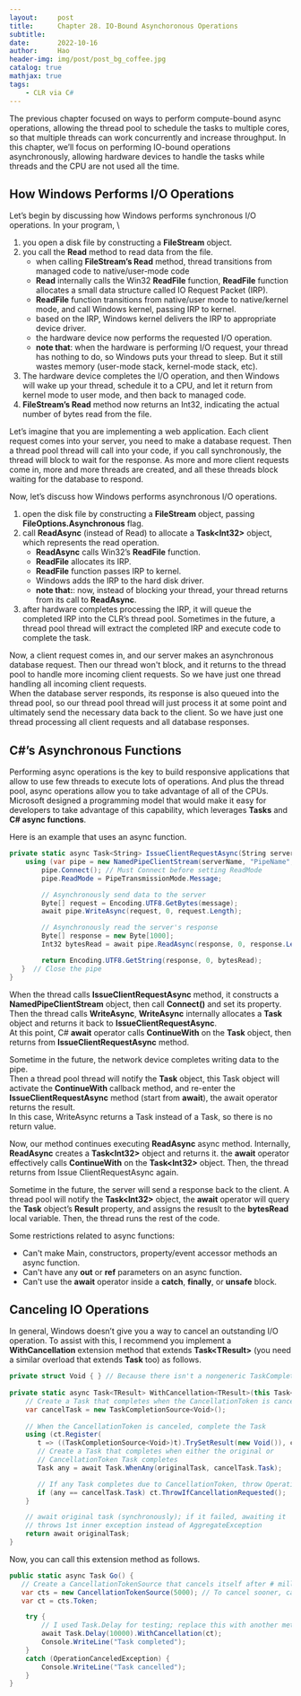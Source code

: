 ```yaml
---
layout:     post
title:      Chapter 28. IO-Bound Asynchoronous Operations
subtitle:   
date:       2022-10-16
author:     Hao
header-img: img/post/post_bg_coffee.jpg
catalog: true
mathjax: true
tags:
    - CLR via C#
---
```


The previous chapter focused on ways to perform compute-bound async operations, allowing the thread pool to schedule the tasks to multiple cores, so that multiple threads can work concurrently and increase throughput. In this chapter, we’ll focus on performing IO-bound operations asynchronously, allowing hardware devices to handle the tasks while threads and the CPU are not used all the time.

## How Windows Performs I/O Operations

Let’s begin by discussing how Windows performs synchronous I/O operations. In your program, \
1. you open a disk file by constructing a **FileStream** object. 
2. you call the **Read** method to read data from the file. 
    + when calling **FileStream’s Read** method, thread transitions from managed code to native/user-mode code
    + **Read** internally calls the Win32 **ReadFile** function, **ReadFile** function allocates a small data structure called IO Request Packet (IRP).
    + **ReadFile** function transitions from native/user mode to native/kernel mode, and call Windows kernel, passing IRP to kernel.
    + based on the IRP, Windows kernel delivers the IRP to appropriate device driver.
    + the hardware device now performs the requested I/O operation.
    + **note that**: when the hardware is performing I/O request, your thread has nothing to do, so Windows puts your thread to sleep. But it still wastes memory (user-mode stack, kernel-mode stack, etc).
3. The hardware device completes the I/O operation, and then Windows will wake up your thread, schedule it to a CPU, and let it return from kernel mode to user mode, and then back to managed code.
4. **FileStream’s Read** method now returns an Int32, indicating the actual number of bytes read from the file.

Let’s imagine that you are implementing a web application. Each client request comes into your server, you need to make a database request. Then a thread pool thread will call into your code, if you call synchronously, the thread will block to wait for the response. As more and more client requests come in, more and more threads are created, and all these threads block waiting for the database to respond.

Now, let’s discuss how Windows performs asynchronous I/O operations.
1. open the disk file by constructing a **FileStream** object, passing **FileOptions.Asynchronous** flag.
2. call **ReadAsync** (instead of Read) to allocate a **Task\<Int32>** object, which represents the read operation.
    + **ReadAsync** calls Win32’s **ReadFile** function.
    + **ReadFile** allocates its IRP.
    + **ReadFile** function passes IRP to kernel.
    + Windows adds the IRP to the hard disk driver.
    + **note that:**: now, instead of blocking your thread, your thread returns from its call to **ReadAsync**.
3. after hardware completes processing the IRP, it will queue the completed IRP into the CLR’s thread pool. Sometimes in the future, a thread pool thread will extract the completed IRP and execute code to complete the task.

Now, a client request comes in, and our server makes an asynchronous database request. Then our thread won't block, and it returns to the thread pool to handle more incoming client requests. So we have just one thread handling all incoming client requests. \
When the database server responds, its response is also queued into the thread pool, so our thread pool thread will just process it at some point and ultimately send the necessary data back to the client. So we have just one thread processing all client requests and all database responses.

## C#’s Asynchronous Functions

Performing async operations is the key to build responsive applications that allow to use few threads to execute lots of operations. And plus the thread pool, async operations allow you to take advantage of all of the CPUs. \
Microsoft designed a programming model that would make it easy for developers to take advantage of this capability, which leverages **Tasks** and **C# async functions**.

Here is an example that uses an async function.

```c#
private static async Task<String> IssueClientRequestAsync(String serverName, String message) {
    using (var pipe = new NamedPipeClientStream(serverName, "PipeName", PipeDirection.InOut, PipeOptions.Asynchronous | PipeOptions.WriteThrough)) {
        pipe.Connect(); // Must Connect before setting ReadMode
        pipe.ReadMode = PipeTransmissionMode.Message;

        // Asynchronously send data to the server
        Byte[] request = Encoding.UTF8.GetBytes(message);
        await pipe.WriteAsync(request, 0, request.Length);

        // Asynchronously read the server's response
        Byte[] response = new Byte[1000];
        Int32 bytesRead = await pipe.ReadAsync(response, 0, response.Length);

        return Encoding.UTF8.GetString(response, 0, bytesRead);
   }  // Close the pipe
}
```

When the thread calls **IssueClientRequestAsync** method, it constructs a **NamedPipeClientStream** object, then call **Connect()** and set its property. \
Then the thread calls **WriteAsync**, **WriteAsync** internally allocates a **Task** object and returns it back to **IssueClientRequestAsync**. \
At this point, C# **await** operator calls **ContinueWith** on the **Task** object, then returns from **IssueClientRequestAsync** method.

Sometime in the future, the network device completes writing data to the pipe. \
Then a thread pool thread will notify the **Task** object, this Task object will activate the **ContinueWith** callback method, and re-enter the **IssueClientRequestAsync** method (start from **await**), the await operator returns the result. \
In this case, WriteAsync returns a Task instead of a Task<TResult>, so there is no return value.

Now, our method continues executing **ReadAsync** async method. Internally, **ReadAsync** creates a **Task\<Int32>** object and returns it. the **await** operator effectively calls **ContinueWith** on the **Task\<Int32>** object. Then, the thread returns from Issue­ ClientRequestAsync again.

Sometime in the future, the server will send a response back to the client. A thread pool will notify the **Task\<Int32>** object, the **await** operator will query the **Task** object’s **Result** property, and assigns the resuslt to the **bytesRead** local variable. Then, the thread runs the rest of the code.

Some restrictions related to async functions:
+ Can't make Main, constructors, property/event accessor methods an async function.
+ Can't have any **out** or **ref** parameters on an async function.
+ Can't use the **await** operator inside a **catch**, **finally**, or **unsafe** block.

## Canceling IO Operations

In general, Windows doesn’t give you a way to cancel an outstanding I/O operation. To assist with this, I recommend you implement a **WithCancellation** extension method that extends **Task\<TResult>** (you need a similar overload that extends **Task** too) as follows.

```c#
private struct Void { } // Because there isn't a non­generic TaskCompletionSource class.
      
private static async Task<TResult> WithCancellation<TResult>(this Task<TResult> originalTask, CancellationToken ct) {
    // Create a Task that completes when the CancellationToken is canceled
    var cancelTask = new TaskCompletionSource<Void>();
    
    // When the CancellationToken is canceled, complete the Task
    using (ct.Register(
       t => ((TaskCompletionSource<Void>)t).TrySetResult(new Void()), cancelTask)) {
       // Create a Task that completes when either the original or
       // CancellationToken Task completes
       Task any = await Task.WhenAny(originalTask, cancelTask.Task);

       // If any Task completes due to CancellationToken, throw OperationCanceledException
       if (any == cancelTask.Task) ct.ThrowIfCancellationRequested();
    }

    // await original task (synchronously); if it failed, awaiting it
    // throws 1st inner exception instead of AggregateException
    return await originalTask;
}
```

Now, you can call this extension method as follows.

```c#
public static async Task Go() {
   // Create a CancellationTokenSource that cancels itself after # milliseconds
   var cts = new CancellationTokenSource(5000); // To cancel sooner, call cts.Cancel()
   var ct = cts.Token;

    try {
        // I used Task.Delay for testing; replace this with another method that returns a Task
        await Task.Delay(10000).WithCancellation(ct);
        Console.WriteLine("Task completed");
    }
    catch (OperationCanceledException) {
        Console.WriteLine("Task cancelled");
    }
}
```
